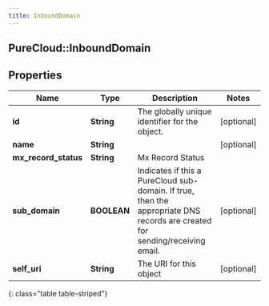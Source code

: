 ```yaml
---
title: InboundDomain
---
```

## PureCloud::InboundDomain

## Properties

|Name | Type | Description | Notes|
|------------ | ------------- | ------------- | -------------|
| **id** | **String** | The globally unique identifier for the object. | [optional] |
| **name** | **String** |  | [optional] |
| **mx_record_status** | **String** | Mx Record Status | |
| **sub_domain** | **BOOLEAN** | Indicates if this a PureCloud sub-domain.  If true, then the appropriate DNS records are created for sending/receiving email. | [optional] |
| **self_uri** | **String** | The URI for this object | [optional] |
{: class="table table-striped"}


